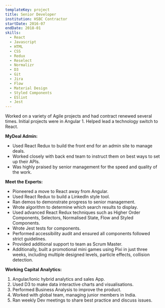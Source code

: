 ```yaml
---
templateKey: project
title: Senior Developer
institution: HSBC Contractor
startDate: 2016-07
endDate: 2018-01
skills:
  - React
  - Javascript
  - HTML
  - CSS
  - Redux
  - Reselect
  - Normalizr
  - D3
  - Git
  - Jira
  - Flow
  - Material Design
  - Styled Components
  - ESlint
  - Jest
---
```

Worked on a variety of Agile projects and had contract renewed several times. Initial projects were in Angular 1. Helped lead a technology switch to React.  

**MyDeal Admin:**

* Used React Redux to build the front end for an admin site to manage deals.
* Worked closely with back end team to instruct them on best ways to set up their APIs.
* Was highly praised by senior management for the speed and quality of the work.

**Meet the Experts:**

* Pioneered a move to React away from Angular.
* Used React Redux to build a LinkedIn style tool.
* Ran demos to demonstrate progress to senior management.
* Wrote algorithm to determine which search results to display.
* Used advanced React Redux techniques such as Higher Order Components, Selectors, Normalised State, Flow and Styled Components.
* Wrote Jest tests for components.
* Performed accessibility audit and ensured all components followed strict guidelines.
* Provided additional support to team as Scrum Master.
* Additionally, built a promotional mini games using Pixi in just three weeks, including multiple designed levels, particle effects, collision detection.

**Working Capital Analytics:**

1. Angular/Ionic hybrid analytics and sales App.
2. Used D3 to make data interactive charts and visualisations.
3. Performed Business Analysis to improve the product.
4. Worked with global team, managing junior members in India.
5. Ran weekly Dev meetings to share best practice and discuss issues.
